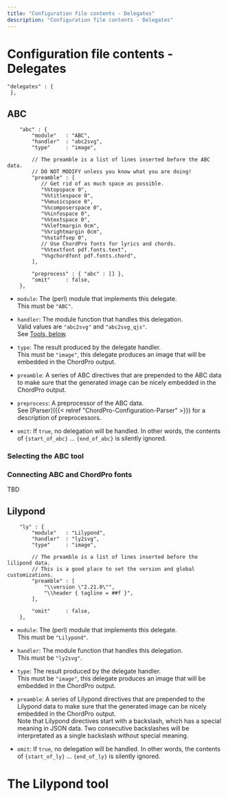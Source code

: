 ```yaml
---
title: "Configuration file contents - Delegates"
description: "Configuration file contents - Delegates"
---
```


# Configuration file contents - Delegates

    "delegates" : {
     },

## ABC

        "abc" : {
            "module"   : "ABC",
            "handler"  : "abc2svg",
            "type"     : "image",

            // The preamble is a list of lines inserted before the ABC data.
            // DO NOT MODIFY unless you know what you are doing!
            "preamble" : [
               // Get rid of as much space as possible.
               "%%topspace 0",
               "%%titlespace 0",
               "%%musicspace 0",
               "%%composerspace 0",
               "%%infospace 0",
               "%%textspace 0",
               "%%leftmargin 0cm",
               "%%rightmargin 0cm",
               "%%staffsep 0",
               // Use ChordPro fonts for lyrics and chords.
               "%%textfont pdf.fonts.text",
               "%%gchordfont pdf.fonts.chord",
            ],

            "preprocess" : { "abc" : [] },
            "omit"     : false,
        },

* `module`: The (perl) module that implements this delegate.  
  This must be `"ABC"`.

* `handler`: The module function that handles this delegation.  
  Valid values are `"abc2svg"` and `"abc2svg_qjs"`.  
  See [Tools, below](#selecting-the-abc-tool).

* `type`: The result produced by the delegate handler.  
  This must be `"image"`, this delegate
  produces an image that will be embedded in the ChordPro output.

* `preamble`: A series of ABC directives that are prepended to the ABC
  data to make sure that the generated image can be nicely embedded in
  the ChordPro output.

* `preprocess`: A preprocessor of the ABC data.  
  See [Parser]({{< relref "ChordPro-Configuration-Parser" >}}) for
  a description of preprocessors.
  
* `omit`: If `true`, no delegation will be handled. In other words,
  the contents of `{start_of_abc}` ... `{end_of_abc}` is silently
  ignored.

### Selecting the ABC tool


### Connecting ABC and ChordPro fonts

TBD
  
## Lilypond

        "ly" : {
            "module"   : "Lilypond",
            "handler"  : "ly2svg",
            "type"     : "image",

            // The preamble is a list of lines inserted before the lilipond data.
            // This is a good place to set the version and global customizations.
            "preamble" : [
                "\\version \"2.21.0\"",
                "\\header { tagline = ##f }",
            ],

            "omit"     : false,
        },

* `module`: The (perl) module that implements this delegate.  
  This must be `"Lilypond"`.

* `handler`: The module function that handles this delegation.  
  This must be `"ly2svg"`.

* `type`: The result produced by the delegate handler.  
  This must be `"image"`, this delegate
  produces an image that will be embedded in the ChordPro output.

* `preamble`: A series of Lilypond directives that are prepended to
  the Lilypond data to make sure that the generated image can be
  nicely embedded in the ChordPro output.  
  Note that Lilypond directives start with a backslash, which has a
  special meaning in JSON data. Two consecutive backslashes will be
  interpretated as a single backslash without special meaning.

* `omit`: If `true`, no delegation will be handled. In other words,
  the contents of `{start_of_ly}` ... `{end_of_ly}` is silently
  ignored.

# The Lilypond tool
